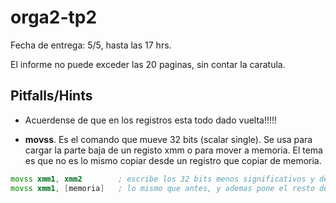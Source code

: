# orga2-tp2

Fecha de entrega: 5/5, hasta las 17 hrs.

El informe no puede exceder las 20 paginas, sin contar la caratula.

## Pitfalls/Hints

* Acuerdense de que en los registros esta todo dado vuelta!!!!!

* **movss**. Es el comando que mueve 32 bits (scalar single). Se usa para cargar la parte baja de un registo xmm o para mover a memoria. El tema es que no es lo mismo copiar desde un registro que copiar de memoria.
```asm
movss xmm1, xmm2        ; escribe los 32 bits menos significativos y deja el resto intacto
movss xmm1, [memoria]   ; lo mismo que antes, y ademas pone el resto de xmm1 en 0
```


